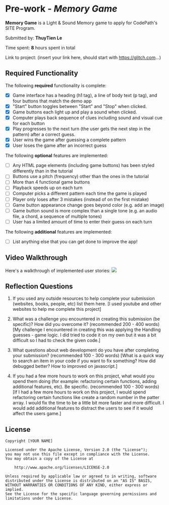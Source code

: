 # Pre-work - *Memory Game*

**Memory Game** is a Light & Sound Memory game to apply for CodePath's SITE Program. 

Submitted by: **ThuyTien Le**

Time spent: **8** hours spent in total

Link to project: (insert your link here, should start with https://glitch.com...)

## Required Functionality

The following **required** functionality is complete:

* [x] Game interface has a heading (h1 tag), a line of body text (p tag), and four buttons that match the demo app
* [x] "Start" button toggles between "Start" and "Stop" when clicked. 
* [x] Game buttons each light up and play a sound when clicked. 
* [x] Computer plays back sequence of clues including sound and visual cue for each button
* [x] Play progresses to the next turn (the user gets the next step in the pattern) after a correct guess. 
* [x] User wins the game after guessing a complete pattern
* [x] User loses the game after an incorrect guess

The following **optional** features are implemented:

* [ ] Any HTML page elements (including game buttons) has been styled differently than in the tutorial
* [ ] Buttons use a pitch (frequency) other than the ones in the tutorial
* [ ] More than 4 functional game buttons
* [ ] Playback speeds up on each turn
* [ ] Computer picks a different pattern each time the game is played
* [ ] Player only loses after 3 mistakes (instead of on the first mistake)
* [ ] Game button appearance change goes beyond color (e.g. add an image)
* [ ] Game button sound is more complex than a single tone (e.g. an audio file, a chord, a sequence of multiple tones)
* [ ] User has a limited amount of time to enter their guess on each turn

The following **additional** features are implemented:

- [ ] List anything else that you can get done to improve the app!

## Video Walkthrough

Here's a walkthrough of implemented user stories:
![](https://i.imgur.com/h3NoPxu.gif)



## Reflection Questions
1. If you used any outside resources to help complete your submission (websites, books, people, etc) list them here. 
[I used youtube and other websites to help me complete this project]

2. What was a challenge you encountered in creating this submission (be specific)? How did you overcome it? (recommended 200 - 400 words) 
[My challenge I encountered in creating this was applying the Handling guesses - game logic. I did tried to code it on my own but it was a bit difficult so I had to check the given code.]

3. What questions about web development do you have after completing your submission? (recommended 100 - 300 words) 
[What is a quick way to search an item in your code if you want to fix something? How did debugged better? How to improved on javascript.]

4. If you had a few more hours to work on this project, what would you spend them doing (for example: refactoring certain functions, adding additional features, etc). Be specific. (recommended 100 - 300 words) 
[If I had a few more hours to work on this project, I would spend refactoring certain functions like create a random number in the patter array. I would fix the time to be a little bit more faster and more difficult. I would add additional features to distract the users to see if it would affect the users game.]



## License

    Copyright [YOUR NAME]

    Licensed under the Apache License, Version 2.0 (the "License");
    you may not use this file except in compliance with the License.
    You may obtain a copy of the License at

        http://www.apache.org/licenses/LICENSE-2.0

    Unless required by applicable law or agreed to in writing, software
    distributed under the License is distributed on an "AS IS" BASIS,
    WITHOUT WARRANTIES OR CONDITIONS OF ANY KIND, either express or implied.
    See the License for the specific language governing permissions and
    limitations under the License.
